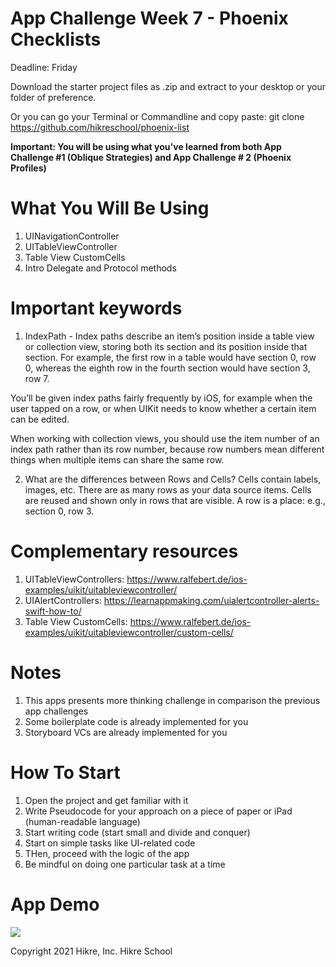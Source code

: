 # App Challenge Week 7 - Phoenix Checklists
Deadline: Friday

Download the starter project files as .zip and extract to your desktop or your folder of preference.

Or you can go your Terminal or Commandline and copy paste: git clone https://github.com/hikreschool/phoenix-list

**Important: You will be using what you've learned from both App Challenge #1 (Oblique Strategies) and App Challenge # 2 (Phoenix Profiles)**

# What You Will Be Using
1. UINavigationController
2. UITableViewController
3. Table View CustomCells
4. Intro Delegate and Protocol methods

# Important keywords
1. IndexPath - Index paths describe an item’s position inside a table view or collection view, storing both its section and its position inside that section. For example, the first row in a table would have section 0, row 0, whereas the eighth row in the fourth section would have section 3, row 7.

You’ll be given index paths fairly frequently by iOS, for example when the user tapped on a row, or when UIKit needs to know whether a certain item can be edited.

When working with collection views, you should use the item number of an index path rather than its row number, because row numbers mean different things when multiple items can share the same row.

2. What are the differences between Rows and Cells? 
Cells contain labels, images, etc. There are as many rows as your data source items. Cells are reused and shown only in rows that are visible. A row is a place: e.g., section 0, row 3.

# Complementary resources
1. UITableViewControllers: https://www.ralfebert.de/ios-examples/uikit/uitableviewcontroller/
2. UIAlertControllers: https://learnappmaking.com/uialertcontroller-alerts-swift-how-to/
3. Table View CustomCells: https://www.ralfebert.de/ios-examples/uikit/uitableviewcontroller/custom-cells/

# Notes
1. This apps presents more thinking challenge in comparison the previous app challenges
2. Some boilerplate code is already implemented for you 
3. Storyboard VCs are already implemented for you

# How To Start
1. Open the project and get familiar with it
2. Write Pseudocode for your approach on a piece of paper or iPad (human-readable language)
3. Start writing code (start small and divide and conquer)
4. Start on simple tasks like UI-related code
5. THen, proceed with the logic of the app
6. Be mindful on doing one particular task at a time


# App Demo
 
 <img src="/mockup-app-challenge3.png"/>







Copyright 2021 Hikre, Inc. Hikre School

